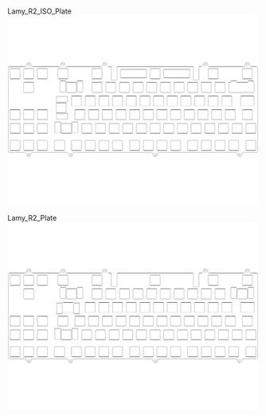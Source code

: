 <br/>Lamy_R2_ISO_Plate<br/>![image](./Lamy_R2_ISO_Plate.png)<br/>
<br/>Lamy_R2_Plate<br/>![image](./Lamy_R2_Plate.png)<br/>
